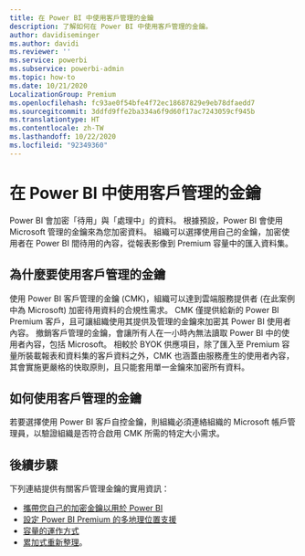 ```yaml
---
title: 在 Power BI 中使用客戶管理的金鑰
description: 了解如何在 Power BI 中使用客戶管理的金鑰。
author: davidiseminger
ms.author: davidi
ms.reviewer: ''
ms.service: powerbi
ms.subservice: powerbi-admin
ms.topic: how-to
ms.date: 10/21/2020
LocalizationGroup: Premium
ms.openlocfilehash: fc93ae0f54bfe4f72ec18687829e9eb78dfaedd7
ms.sourcegitcommit: 3ddfd9ffe2ba334a6f9d60f17ac7243059cf945b
ms.translationtype: HT
ms.contentlocale: zh-TW
ms.lasthandoff: 10/22/2020
ms.locfileid: "92349360"
---
```

# <a name="use-customer-managed-keys-in-power-bi"></a>在 Power BI 中使用客戶管理的金鑰

Power BI 會加密「待用」與「處理中」的資料。 根據預設，Power BI 會使用 Microsoft 管理的金鑰來為您加密資料。 組織可以選擇使用自己的金鑰，加密使用者在 Power BI 間待用的內容，從報表影像到 Premium 容量中的匯入資料集。 

## <a name="why-use-customer-managed-keys"></a>為什麼要使用客戶管理的金鑰

使用 Power BI 客戶管理的金鑰 (CMK)，組織可以達到雲端服務提供者 (在此案例中為 Microsoft) 加密待用資料的合規性需求。 CMK 僅提供給新的 Power BI Premium 客戶，且可讓組織使用其提供及管理的金鑰來加密其 Power BI 使用者內容。 撤銷客戶管理的金鑰，會讓所有人在一小時內無法讀取 Power BI 中的使用者內容，包括 Microsoft。 相較於 BYOK 供應項目，除了匯入至 Premium 容量所裝載報表和資料集的客戶資料之外，CMK 也涵蓋由服務產生的使用者內容，其會實施更嚴格的快取原則，且只能套用單一金鑰來加密所有資料。


## <a name="how-to-use-customer-managed-keys"></a>如何使用客戶管理的金鑰
若要選擇使用 Power BI 客戶自控金鑰，則組織必須連絡組織的 Microsoft 帳戶管理員，以驗證組織是否符合啟用 CMK 所需的特定大小需求。  


## <a name="next-steps"></a>後續步驟

下列連結提供有關客戶管理金鑰的實用資訊：

* [攜帶您自己的加密金鑰以用於 Power BI](service-encryption-byok.md)
* [設定 Power BI Premium 的多地理位置支援](service-admin-premium-multi-geo.md)
* [容量的運作方式](service-premium-what-is.md#how-capacities-function)
* [累加式重新整理](service-premium-incremental-refresh.md)。
